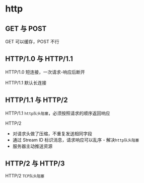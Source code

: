 # http

## GET 与 POST

GET 可以缓存，POST 不行

## HTTP/1.0 与 HTTP/1.1

HTTP/1.0 短连接，一次请求-响应后断开

HTTP/1.1 默认长连接

## HTTP/1.1 与 HTTP/2

HTTP/1.1 `http队头阻塞`，必须按照请求的顺序返回响应

HTTP/2

- 对请求头做了压缩，不重复发送相同字段
- 通过 Stream ID 标识消息，请求响应可以乱序 - 解决`http队头阻塞`
- 服务器主动推送资源

## HTTP/2 与 HTTP/3

HTTP/2 `TCP队头阻塞`
